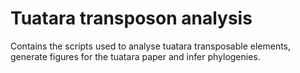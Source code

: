 # Tuatara transposon analysis
Contains the scripts used to analyse tuatara transposable elements, generate figures for the tuatara paper and infer phylogenies.
